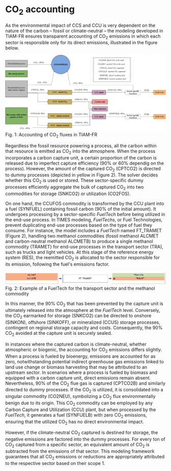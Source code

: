 # CO<sub>2</sub> accounting

As the environmental impact of CCS and CCU is very dependent on the nature of the carbon – fossil or climate-neutral – the modeling developed in TIAM-FR ensures transparent accounting of CO<sub>2</sub> emissions in which each sector is responsible only for its direct emissions, illustrated in the figure below.

![Accounting of CO2 fluxes in TIAM-FR](co2-accounting.png)
Fig. 1: Accounting of CO<sub>2</sub> fluxes in TIAM-FR


Regardless the fossil resource powering a process, all the carbon within that resource is emitted as CO<sub>2</sub> into the atmosphere. When the process incorporates a carbon capture unit, a certain proportion of the carbon is released due to imperfect capture efficiency (90% or 60% dependig on the process). However, the amount of the captured CO<sub>2</sub> (CPTCO2) is directed to dummy processes (depicted in yellow in Figure 2). The solver decides whether this CO<sub>2</sub> is used or stored. These sector-specific dummy processes efficiently aggregate the bulk of captured CO<sub>2</sub> into two commodities for storage (SNKCO2) or utilization (CO2FOS).

On one hand, the CCUFOS commodity is transformed by the CCU plant into a fuel (SYNFUEL) containing fossil carbon (90% of the initial amount). It undergoes processing by a sector-specific *FuelTech* before being utilized in the end-use process. In TIMES modeling, *FuelTechs*, or Fuel Technologies, prevent duplicating end-use processes based on the type of fuel they consume. For instance, the model includes a *FuelTech* named FT_TRAMET (Figure 2), handling two methanol commodities (fossil methanol ALCMET and carbon-neutral methanol ALCMETB) to produce a single methanol commodity (TRAMET) for end-use processes in the transport sector (TRA), such as trucks and light vehicles. At this stage of the reference energy system (RES), the reemitted CO<sub>2</sub> is allocated to the sector responsible for its emission, following the fuel's emissions factor.

![Example of a FuelTech](ft-example.png)  
Fig. 2: Example of a FuelTech for the transport sector and the methanol commodity

In this manner, the 90% CO<sub>2</sub> that has been prevented by the capture unit is ultimately released into the atmosphere at the *FuelTech* level. Conversely, the CO<sub>2</sub> earmarked for storage (SNKCO2) can be directed to onshore (SINKON), offshore (SINKOFF), or mineralized (CCUS) storage processes, contingent on regional storage capacity and costs. Consequently, the 90%  CO<sub>2</sub> avoided at the capture unit is securely sealed.

In instances where the captured carbon is climate-neutral, whether atmospheric or biogenic, the accounting for CO<sub>2</sub> emissions differs slightly. When a process is fueled by bioenergy, emissions are accounted for as zero, notwithstanding potential indirect greenhouse gas emissions linked to land use change or biomass harvesting that may be attributed to an upstream sector. In scenarios where a process is fueled by biomass and equipped with a carbon capture unit, direct emissions remain absent. Nevertheless, 90% of the CO<sub>2</sub> flue gas is captured (CPTCO2B) and similarly directed to dummy processes. If the CO<sub>2</sub> is utilized, it is consolidated into a singular commodity (CO2NEU), symbolizing a CO<sub>2</sub> flux environmentally benign due to its origin. This CO<sub>2</sub> commodity can be employed by any Carbon Capture and Utilization (CCU) plant, but when processed by the *FuelTech*, it generates a fuel (SYNFUELB) with zero CO<sub>2</sub> emissions, ensuring that the utilized CO<sub>2</sub> has no direct environmental impact.

However, if the climate-neutral CO<sub>2</sub> captured is destined for storage, the negative emissions are factored into the dummy processes. For every ton of CO<sub>2</sub> captured from a specific sector, an equivalent amount of CO<sub>2</sub> is subtracted from the emissions of that sector. This modeling framework guarantees that all CO<sub>2</sub> emissions or reductions are appropriately attributed to the respective sector based on their scope 1.





